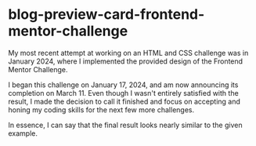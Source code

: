# blog-preview-card-frontend-mentor-challenge
My most recent attempt at working on an HTML and CSS challenge was in January 2024, where I implemented the provided design of the Frontend Mentor Challenge.

I began this challenge on January 17, 2024, and am now announcing its completion on March 11. Even though I wasn't entirely satisfied with the result, I made the decision to call it finished and focus on accepting and honing my coding skills for the next few more challenges.

In essence, I can say that the final result looks nearly similar to the given example.
